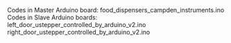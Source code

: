 Codes in Master Arduino board: food_dispensers_campden_instruments.ino
Codes in Slave Arduino boards: left_door_ustepper_controlled_by_arduino_v2.ino
                               right_door_ustepper_controlled_by_arduino_v2.ino

